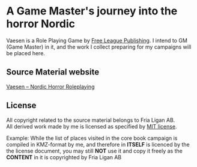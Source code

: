 # A Game Master's journey into the horror Nordic
Vaesen is a Role Playing Game by [Free League Publishing](https://freeleaguepublishing.com/). I intend to GM (Game Master) in it, and the work I collect preparing for my campaigns will be placed here.

## Source Material website
[Vaesen – Nordic Horror Roleplaying](https://freeleaguepublishing.com/games/vaesen/)

## License
All copyright related to the source material belongs to Fria Ligan AB.  
All derived work made by me is licensed as specified by [MIT license](LICENSE).

Example: While the list of places visited in the core book campaign is compiled in KMZ-format by me, and therefore in **ITSELF** is licenced by the the license document, you may still **NOT** use it and copy it freely as the **CONTENT** in it is copyrighted by Fria Ligan AB
